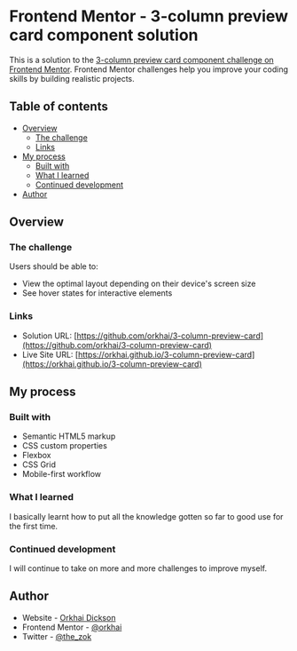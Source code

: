 # Frontend Mentor - 3-column preview card component solution

This is a solution to the [3-column preview card component challenge on Frontend Mentor](https://www.frontendmentor.io/challenges/3column-preview-card-component-pH92eAR2-). Frontend Mentor challenges help you improve your coding skills by building realistic projects. 

## Table of contents

- [Overview](#overview)
  - [The challenge](#the-challenge)
  - [Links](#links)
- [My process](#my-process)
  - [Built with](#built-with)
  - [What I learned](#what-i-learned)
  - [Continued development](#continued-development)
- [Author](#author)

## Overview

### The challenge

Users should be able to:

- View the optimal layout depending on their device's screen size
- See hover states for interactive elements

### Links

- Solution URL: [https://github.com/orkhai/3-column-preview-card](https://github.com/orkhai/3-column-preview-card)
- Live Site URL: [https://orkhai.github.io/3-column-preview-card](https://orkhai.github.io/3-column-preview-card)

## My process

### Built with

- Semantic HTML5 markup
- CSS custom properties
- Flexbox
- CSS Grid
- Mobile-first workflow

### What I learned

I basically learnt how to put all the knowledge gotten so far to good use for the first time.

### Continued development

I will continue to take on more and more challenges to improve myself.

## Author

- Website - [Orkhai Dickson](https://github.com/orkhai)
- Frontend Mentor - [@orkhai](https://www.frontendmentor.io/profile/orkhai)
- Twitter - [@the_zok](https://www.twitter.com/the_zok)
